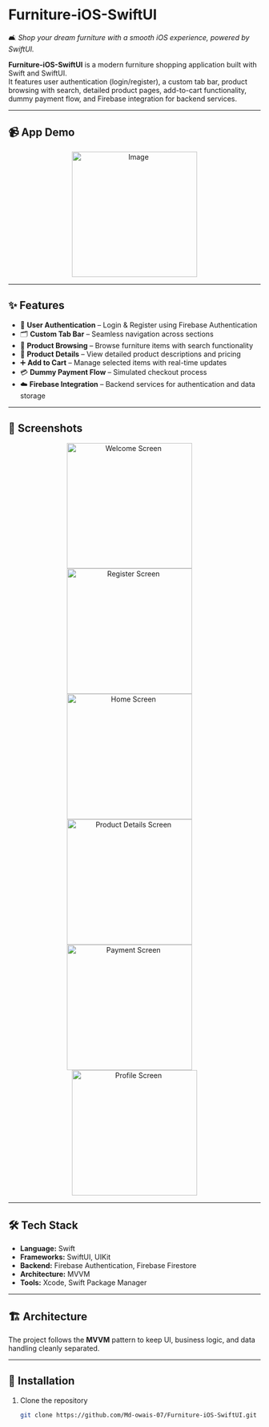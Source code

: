 # Furniture-iOS-SwiftUI  
🛋️ *Shop your dream furniture with a smooth iOS experience, powered by SwiftUI.*  

**Furniture-iOS-SwiftUI** is a modern furniture shopping application built with Swift and SwiftUI.  
It features user authentication (login/register), a custom tab bar, product browsing with search, detailed product pages, add-to-cart functionality, dummy payment flow, and Firebase integration for backend services.

---

## 📹 App Demo

<p align="center">
  <img src="https://github.com/user-attachments/assets/862a0300-b1e7-44f1-bf66-0aafef7fbaff" alt="Image" width="250" />
</p>

---

## ✨ Features
- 🔐 **User Authentication** – Login & Register using Firebase Authentication  
- 🗂 **Custom Tab Bar** – Seamless navigation across sections  
- 🛒 **Product Browsing** – Browse furniture items with search functionality  
- 📄 **Product Details** – View detailed product descriptions and pricing  
- ➕ **Add to Cart** – Manage selected items with real-time updates  
- 💳 **Dummy Payment Flow** – Simulated checkout process  
- ☁️ **Firebase Integration** – Backend services for authentication and data storage  

---

## 📸 Screenshots
<p align="center">
  <img src="docs/screenshots/welcome.png" alt="Welcome Screen" width="250" style="margin-right:20px;">
  <img src="docs/screenshots/register.png" alt="Register Screen" width="250" style="margin-right:20px;">
  <img src="docs/screenshots/dashboard.png" alt="Home Screen" width="250" style="margin-right:20px;">
  <img src="docs/screenshots/details.png" alt="Product Details Screen" width="250" style="margin-right:20px;">
  <img src="docs/screenshots/payment.png" alt="Payment Screen" width="250" style="margin-right:20px;">
  <img src="docs/screenshots/profile.png" alt="Profile Screen" width="250">
</p>

---

## 🛠 Tech Stack
- **Language:** Swift
- **Frameworks:** SwiftUI, UIKit  
- **Backend:** Firebase Authentication, Firebase Firestore  
- **Architecture:** MVVM  
- **Tools:** Xcode, Swift Package Manager  

---

## 🏗 Architecture
The project follows the **MVVM** pattern to keep UI, business logic, and data handling cleanly separated.


---

## 🚀 Installation
1. Clone the repository  
   ```bash
   git clone https://github.com/Md-owais-07/Furniture-iOS-SwiftUI.git
